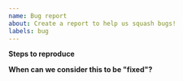 ```yaml
---
name: Bug report
about: Create a report to help us squash bugs!
labels: bug
---
```

<!--

Please give us an overview of what went wrong, and what you expected to happen instead.

-->

**Steps to reproduce**

<!--

Please provide step-by-step instructions as to how to reproduce the problem.

-->

**When can we consider this to be "fixed"?**

<!--

Please describe clear and practical acceptance criteria for this issue (i.e. a
"definition of done"). Anyone in the team should be able to look at this issue
and determine whether or not the bug's been fixed.

-->
